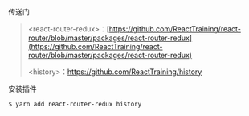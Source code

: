 传送门

> &lt;react-router-redux&gt;：[https://github.com/ReactTraining/react-router/blob/master/packages/react-router-redux](https://github.com/ReactTraining/react-router/blob/master/packages/react-router-redux)
>
> &lt;history&gt;：https://github.com/ReactTraining/history

安装插件

```
$ yarn add react-router-redux history
```




